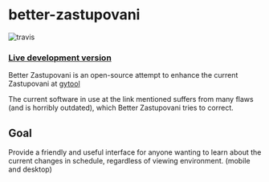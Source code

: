 # better-zastupovani
![travis](https://api.travis-ci.org/JouzaLoL/better-zastupovani.svg)
### [Live development version](https://jouzalol.github.com/better-zastupovani)

Better Zastupovani is an open-source attempt to enhance the current Zastupovani at [gytool](http://suplovani.gytool.cz)

The current software in use at the link mentioned suffers from many flaws (and is horribly outdated), which Better Zastupovani tries to correct.

## Goal
Provide a friendly and useful interface for anyone wanting to learn about the current changes in schedule, regardless of viewing environment. (mobile and desktop)